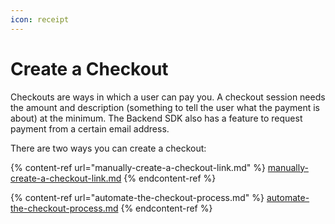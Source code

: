 ```yaml
---
icon: receipt
---
```


# Create a Checkout

Checkouts are ways in which a user can pay you. A checkout session needs the amount and description (something to tell the user what the payment is about) at the minimum. The Backend SDK also has a feature to request payment from a certain email address.

There are two ways you can create a checkout:

{% content-ref url="manually-create-a-checkout-link.md" %}
[manually-create-a-checkout-link.md](manually-create-a-checkout-link.md)
{% endcontent-ref %}

{% content-ref url="automate-the-checkout-process.md" %}
[automate-the-checkout-process.md](automate-the-checkout-process.md)
{% endcontent-ref %}

